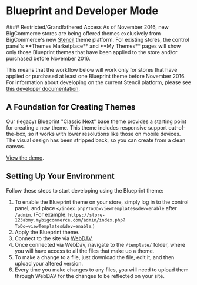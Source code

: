 # Blueprint and Developer Mode


<Callout type="warning" emoji="⚠️">
#### Restricted/Grandfathered Access
As of November 2016, new BigCommerce stores are being offered themes exclusively from BigCommerce's new <a href="https://support.bigcommerce.com/articles/Public/The-Stencil-Theme-Platform" target="_blank">Stencil</a> theme platform. For existing stores, the control panel's **Themes Marketplace** and **My Themes** pages will show only those Blueprint themes that have been applied to the store and/or purchased before November 2016. </Callout>

This means that the workflow below will work only for stores that have applied or purchased at least one Blueprint theme before November 2016. For information about developing on the current Stencil platform, please see <a href="https://stencil.bigcommerce.com/docs/" target="_blank">this developer documentation</a>.



## A Foundation for Creating Themes 

Our (legacy) Blueprint "Classic Next" base theme provides a starting point for creating a new theme. This theme includes responsive support out-of-the-box, so it works with lower resolutions like those on mobile devices. The visual design has been stripped back, so you can create from a clean canvas.

<a href="https://blueprint-demo.mybigcommerce.com" target="_blank">View the demo</a>.

## Setting Up Your Environment 

Follow these steps to start developing using the Blueprint theme:

1.  To enable the Blueprint theme on your store, simply log in to the control panel, and place `</index.php?ToDo=viewTemplates&dev=enable` after `/admin`.
    (For example: `https://store-123abmy.mybigcommerce.com/admin/index.php?ToDo=viewTemplates&dev=enable`.)
2.  Apply the Blueprint theme.
3.  Connect to the site via <a href="https://forum.bigcommerce.com/s/article/File-Access-WebDAV" target="_blank">WebDAV</a>.
4.  Once connected via WebDav, navigate to the `/template/` folder, where you will have access to all the files that make up a theme.
5.  To make a change to a file, just download the file, edit it, and then upload your altered version.
6.  Every time you make changes to any files, you will need to upload them through WebDAV for the changes to be reflected on your site.
